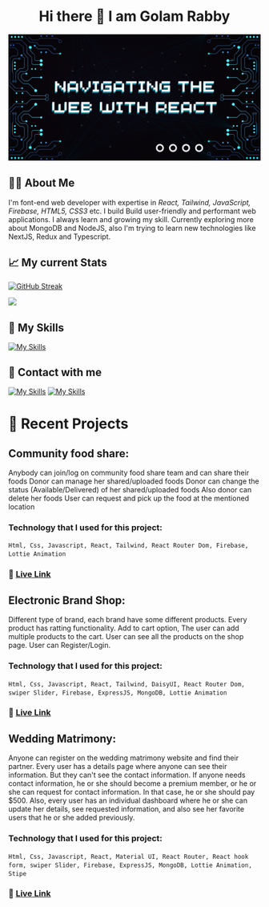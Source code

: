 <h1 align='center'>Hi there 👋 I am Golam Rabby</h1>

![The San Juan Mountains are beautiful!](https://raw.githubusercontent.com/rabby4/rabby4/main/images/banner.png "San Juan Mountains")

## 🙋‍♂️ About Me

I'm font-end web developer with expertise in _React, Tailwind, JavaScript, Firebase, HTML5, CSS3_ etc. I build Build user-friendly and performant web applications. I always learn and growing my skill. Currently exploring more about MongoDB and NodeJS, also I'm trying to learn new technologies like NextJS, Redux and Typescript.

## 📈 My current Stats

[![GitHub Streak](https://github-readme-streak-stats.herokuapp.com?user=rabby4&theme=react&hide_border=true&date_format=j%20M%5B%20Y%5D&background=00000075)](https://git.io/streak-stats)

![](http://github-profile-summary-cards.vercel.app/api/cards/profile-details?username=rabby4&theme=react)

## 🥇 My Skills

[![My Skills](https://skillicons.dev/icons?i=react,js,tailwind,bootstrap,html,materialui,css,mongodb,vite,firebase,nodejs,express,figma&theme=dark)]()

## 📩 Contact with me

[![My Skills](https://skillicons.dev/icons?i=linkedin&theme=dark)](https://www.linkedin.com/in/developer-rabby)
[![My Skills](https://skillicons.dev/icons?i=twitter&theme=dark)](https://twitter.com/DeveloperRabby)

# 🧾 Recent Projects

## Community food share:

Anybody can join/log on community food share team and can share their foods
Donor can manage her shared/uploaded foods
Donor can change the status (Available/Delivered) of her shared/uploaded foods
Also donor can delete her foods
User can request and pick up the food at the mentioned location

### Technology that I used for this project:

`Html, Css, Javascript, React, Tailwind, React Router Dom, Firebase, Lottie Animation`

### 🔗 [Live Link](https://food-sharing-bc5b4.web.app/)

## Electronic Brand Shop:

Different type of brand, each brand have some different products. Every product has ratting functionality. Add to cart option, The user can add multiple products to the cart. User can see all the products on the shop page. User can Register/Login.

### Technology that I used for this project:

`Html, Css, Javascript, React, Tailwind, DaisyUI, React Router Dom, swiper Slider, Firebase, ExpressJS, MongoDB, Lottie Animation`

### 🔗 [Live Link](https://brand-shop-6ed3e.web.app/)

## Wedding Matrimony:

Anyone can register on the wedding matrimony website and find their partner. Every user has a details page where anyone can see their information. But they can't see the contact information. If anyone needs contact information, he or she should become a premium member, or he or she can request for contact information. In that case, he or she should pay $500. Also, every user has an individual dashboard where he or she can update her details, see requested information, and also see her favorite users that he or she added previously.

### Technology that I used for this project:

`Html, Css, Javascript, React, Material UI, React Router, React hook form, swiper Slider, Firebase, ExpressJS, MongoDB, Lottie Animation, Stipe`

### 🔗 [Live Link](https://matrimony-51be8.web.app/)
